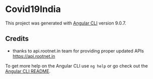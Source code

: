 # Covid19India

This project was generated with [Angular CLI](https://github.com/angular/angular-cli) version 9.0.7.

## Credits

* thanks to api.rootnet.in team for providing proper updated APIs https://api.rootnet.in


To get more help on the Angular CLI use `ng help` or go check out the [Angular CLI README](https://github.com/angular/angular-cli/blob/master/README.md).
